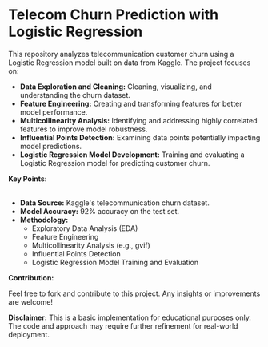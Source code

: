 # Telecom Churn Prediction with Logistic Regression
This repository analyzes telecommunication customer churn using a Logistic Regression model built on data from Kaggle. The project focuses on:
<ul>
<li><b>Data Exploration and Cleaning:</b> Cleaning, visualizing, and understanding the churn dataset.
<li><b>Feature Engineering:</b> Creating and transforming features for better model performance.
<li><b>Multicollinearity Analysis:</b> Identifying and addressing highly correlated features to improve model robustness.
<li><b>Influential Points Detection:</b> Examining data points potentially impacting model predictions.
<li><b>Logistic Regression Model Development:</b> Training and evaluating a Logistic Regression model for predicting customer churn.
</ul>
<b>Key Points:</b><br/><br/>
<ul>
<li><b>Data Source:</b> Kaggle's telecommunication churn dataset.
<li><b>Model Accuracy:</b> 92% accuracy on the test set.
<li><b>Methodology:</b>
<ul><li>Exploratory Data Analysis (EDA)
<li>Feature Engineering
<li>Multicollinearity Analysis (e.g., gvif)
<li>Influential Points Detection
<li>Logistic Regression Model Training and Evaluation
</ul></ul>
<b>Contribution:</b>

Feel free to fork and contribute to this project. Any insights or improvements are welcome!

<b>Disclaimer:</b> This is a basic implementation for educational purposes only. The code and approach may require further refinement for real-world deployment.
